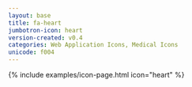 ```yaml
---
layout: base
title: fa-heart
jumbotron-icon: heart
version-created: v0.4
categories: Web Application Icons, Medical Icons
unicode: f004
---
```


{% include examples/icon-page.html icon="heart" %}
